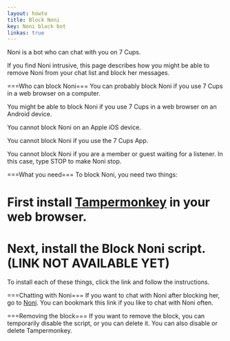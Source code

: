 ```yaml
---
layout: howto
title: Block Noni
key: Noni block bot
linkas: true
---
```

Noni is a bot who can chat with you on 7 Cups.

If you find Noni intrusive, this page describes how you might be able to remove Noni from your chat list and block her messages.

===Who can block Noni===
You can probably block Noni if you use 7 Cups in a web browser on a computer.

You might be able to block Noni if you use 7 Cups in a web browser on an Android device.

You cannot block Noni on an Apple iOS device.

You cannot block Noni if you use the 7 Cups App.

You cannot block Noni if you are a member or guest waiting for a listener. In this case, type STOP to make Noni stop.

===What you need===
To block Noni, you need two things: 

# First install [Tampermonkey](tampermonkey.net) in your web browser.

# Next, install the Block Noni script. (LINK NOT AVAILABLE YET)

To install each of these things, click the link and follow the instructions.

===Chatting with Noni===
If you want to chat with Noni after blocking her, go to [Noni](). You can bookmark this link if you like to chat with Noni often.

===Removing the block===
If you want to remove the block, you can temporarily disable the script, or you can delete it. You can also disable or delete Tampermonkey.
